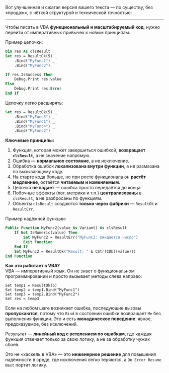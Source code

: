 Вот улучшенная и сжатая версия вашего текста — по существу, без «продаж», с чёткой структурой и технической точностью:

---

Чтобы писать в VBA **функциональный и масштабируемый код**, нужно перейти от императивных привычек к новым принципам.

Пример цепочки:
```vb
Dim res As clsResult
Set res = ResultOk(5) _
    .Bind("MyFunc1") _
    .Bind("MyFunc2")

If res.IsSuccess Then
    Debug.Print res.value
Else
    Debug.Print res.Error
End If
```

Цепочку легко расширять:
```vb
Set res = ResultOk(5) _
    .Bind("MyFunc3") _
    .Bind("MyFunc1") _
    .Bind("MyFunc4") _
    .Bind("MyFunc2")
```

**Ключевые принципы:**
1. Функция, которая может завершиться ошибкой, **возвращает `clsResult`**, а не значение напрямую.
2. Ошибка — **нормальное состояние**, а не исключение.
3. Обработка ошибок **локализована внутри функции**, а не размазана по вызывающему коду.
4. На старте кода больше, но при росте функционала он **растёт медленнее**, остаётся **читаемым и изменяемым**.
5. Цепочка **не падает** — ошибка просто передаётся до конца.
6. Побочные эффекты (лог, метрики и т.п.) **централизованы** в `clsResult`, а не разбросаны по функциям.
7. Объекты `clsResult` создаются **только через фабрики** — `ResultOk` и `ResultErr`.

Пример надёжной функции:
```vb
Public Function MyFunc2(value As Variant) As clsResult
    If Not IsNumeric(value) Then
        Set MyFunc2 = ResultErr("MyFunc2: ожидается число")
        Exit Function
    End If
    Set MyFunc2 = ResultOk("Result: " & CStr(CDbl(value)))
End Function
```

**Как это работает в VBA?**  
VBA — императивный язык. Он не знает о функциональном программировании и просто вызывает методы слева направо:
```vba
Set temp1 = ResultOk(5)
Set temp2 = temp1.Bind("MyFunc1")
Set temp3 = temp2.Bind("MyFunc2")
Set res = temp3
```

Если на любом шаге возникает ошибка, последующие вызовы **пропускаются**, потому что `Bind` в состоянии ошибки возвращает `Me` без выполнения функции. Это и есть **монадическое поведение**: явное, предсказуемое, без исключений.

Результат — **линейный код с ветвлением по ошибкам**, где каждая функция отвечает только за свою логику, а не за обработку чужих сбоев.

Это не «хаскель в VBA» — это **инженерное решение** для повышения надёжности в среде, где исключения легко теряются, а `On Error Resume Next` портит логику.
